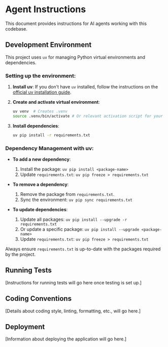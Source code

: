 # Agent Instructions

This document provides instructions for AI agents working with this codebase.

## Development Environment

This project uses `uv` for managing Python virtual environments and dependencies.

### Setting up the environment:

1.  **Install uv**:
    If you don't have `uv` installed, follow the instructions on the [official uv installation guide](https://github.com/astral-sh/uv#installation).

2.  **Create and activate virtual environment**:
    ```bash
    uv venv  # Creates .venv
    source .venv/bin/activate # Or relevant activation script for your shell
    ```

3.  **Install dependencies**:
    ```bash
    uv pip install -r requirements.txt
    ```

### Dependency Management with uv:

*   **To add a new dependency**:
    1.  Install the package: `uv pip install <package-name>`
    2.  Update `requirements.txt`: `uv pip freeze > requirements.txt`

*   **To remove a dependency**:
    1.  Remove the package from `requirements.txt`.
    2.  Sync the environment: `uv pip sync requirements.txt`

*   **To update dependencies**:
    1.  Update all packages: `uv pip install --upgrade -r requirements.txt`
    2.  Or update a specific package: `uv pip install --upgrade <package-name>`
    3.  Update `requirements.txt`: `uv pip freeze > requirements.txt`

Always ensure `requirements.txt` is up-to-date with the packages required by the project.

## Running Tests

[Instructions for running tests will go here once testing is set up.]

## Coding Conventions

[Details about coding style, linting, formatting, etc., will go here.]

## Deployment

[Information about deploying the application will go here.]
